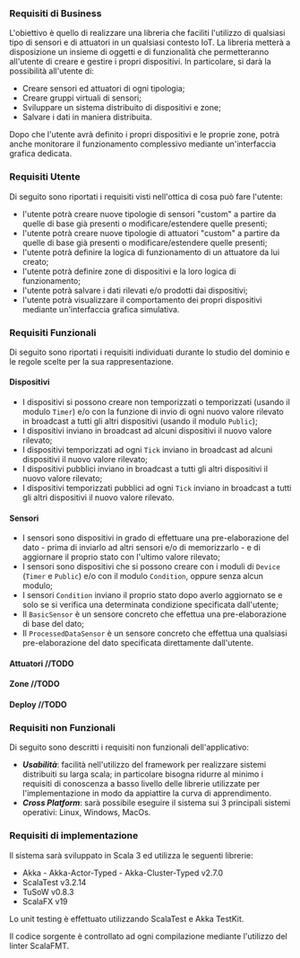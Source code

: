 ### Requisiti di Business

L'obiettivo è quello di realizzare una libreria che faciliti l'utilizzo di qualsiasi tipo di sensori e di attuatori in un qualsiasi contesto IoT. La libreria metterà a disposizione un insieme di oggetti e di funzionalità che permetteranno all'utente di creare e gestire i propri dispositivi. In particolare, si darà la possibilità all'utente di:

* Creare sensori ed attuatori di ogni tipologia;
* Creare gruppi virtuali di sensori;
* Sviluppare un sistema distribuito di dispositivi e zone;
* Salvare i dati in maniera distribuita.

Dopo che l'utente avrà definito i propri dispositivi e le proprie zone, potrà anche monitorare il funzionamento complessivo mediante un'interfaccia grafica dedicata.

### Requisiti Utente

Di seguito sono riportati i requisiti visti nell'ottica di cosa può fare l'utente:

* l'utente potrà creare nuove tipologie di sensori "custom" a partire da quelle di base già presenti o modificare/estendere quelle presenti;
* l'utente potrà creare nuove tipologie di attuatori "custom" a partire da quelle di base già presenti o modificare/estendere quelle presenti;
* l'utente potrà definire la logica di funzionamento di un attuatore da lui creato;
* l'utente potrà definire zone di dispositivi e la loro logica di funzionamento;
* l'utente potrà salvare i dati rilevati e/o prodotti dai dispositivi;
* l'utente potrà visualizzare il comportamento dei propri dispositivi mediante un'interfaccia grafica simulativa.

### Requisiti Funzionali

Di seguito sono riportati i requisiti individuati durante lo studio del dominio e le regole scelte per la sua rappresentazione.

#### Dispositivi
* I dispositivi si possono creare non temporizzati o temporizzati (usando il modulo `Timer`) e/o con la funzione di invio di ogni nuovo valore rilevato in broadcast a tutti gli altri dispositivi (usando il modulo `Public`);
* I dispositivi inviano in broadcast ad alcuni dispositivi il nuovo valore rilevato; 
* I dispositivi temporizzati ad ogni `Tick` inviano in broadcast ad alcuni dispositivi il nuovo valore rilevato;
* I dispositivi pubblici inviano in broadcast a tutti gli altri dispositivi il nuovo valore rilevato;
* I dispositivi temporizzati pubblici ad ogni `Tick` inviano in broadcast a tutti gli altri dispositivi il nuovo valore rilevato.

#### Sensori
* I sensori sono dispositivi in grado di effettuare una pre-elaborazione del dato - prima di inviarlo ad altri sensori e/o di memorizzarlo - e di aggiornare il proprio stato con l'ultimo valore rilevato;
* I sensori sono dispositivi che si possono creare con i moduli di `Device` (`Timer` e `Public`) e/o con il modulo `Condition`, oppure senza alcun modulo;
* I sensori `Condition` inviano il proprio stato dopo averlo aggiornato se e solo se si verifica una determinata condizione specificata dall'utente;
* Il `BasicSensor` è un sensore concreto che effettua una pre-elaborazione di base del dato;
* Il `ProcessedDataSensor` è un sensore concreto che effettua una qualsiasi pre-elaborazione del dato specificata direttamente dall'utente.

#### Attuatori //TODO

#### Zone //TODO

#### Deploy //TODO


### Requisiti non Funzionali

Di seguito sono descritti i requisiti non funzionali dell'applicativo:

* ***Usabilità***: facilità nell'utilizzo del framework per realizzare sistemi distribuiti su larga scala; in particolare bisogna ridurre al minimo i requisiti di conoscenza a basso livello delle librerie utilizzate per l'implementazione in modo da appiattire la curva di apprendimento.
* ***Cross Platform***: sarà possibile eseguire il sistema sui 3 principali sistemi operativi: Linux, Windows, MacOs.

### Requisiti di implementazione

ll sistema sarà sviluppato in Scala 3 ed utilizza le seguenti librerie:

* Akka - Akka-Actor-Typed - Akka-Cluster-Typed v2.7.0
* ScalaTest v3.2.14
* TuSoW v0.8.3
* ScalaFX v19

Lo unit testing è effettuato utilizzando ScalaTest e Akka TestKit.

Il codice sorgente è controllato ad ogni compilazione mediante l'utilizzo del linter ScalaFMT.
